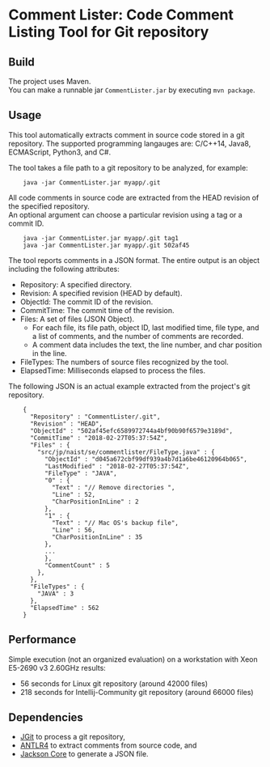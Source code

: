 # Comment Lister: Code Comment Listing Tool for Git repository

## Build

The project uses Maven.  
You can make a runnable jar `CommentLister.jar` by executing `mvn package`. 


## Usage

This tool automatically extracts comment in source code stored in a git repository.
The supported programming langauges are: C/C++14, Java8, ECMAScript, Python3, and C#. 

The tool takes a file path to a git repository to be analyzed, for example:

        java -jar CommentLister.jar myapp/.git

All code comments in source code are extracted from the HEAD revision of the specified repository.  
An optional argument can choose a particular revision using a tag or a commit ID.

        java -jar CommentLister.jar myapp/.git tag1
        java -jar CommentLister.jar myapp/.git 502af45

The tool reports comments in a JSON format.
The entire output is an object including the following attributes:
 - Repository: A specified directory.
 - Revision: A specified revision (HEAD by default).
 - ObjectId: The commit ID of the revision.
 - CommitTime: The commit time of the revision.
 - Files: A set of files (JSON Object). 
   - For each file, its file path, object ID, last modified time, file type, and a list of comments, and the number of comments are recorded.
   - A comment data includes the text, the line number, and char position in the line.
 - FileTypes: The numbers of source files recognized by the tool.
 - ElapsedTime: Milliseconds elapsed to process the files. 

The following JSON is an actual example extracted from the project's git repository.

        {
          "Repository" : "CommentLister/.git",
          "Revision" : "HEAD",
          "ObjectId" : "502af45efc6589972744a4bf90b90f6579e3189d",
          "CommitTime" : "2018-02-27T05:37:54Z",
          "Files" : {
            "src/jp/naist/se/commentlister/FileType.java" : {
              "ObjectId" : "d045a672cbf99df939a4b7d1a6be46120964b065",
              "LastModified" : "2018-02-27T05:37:54Z",
              "FileType" : "JAVA",
              "0" : {
                "Text" : "// Remove directories ",
                "Line" : 52,
                "CharPositionInLine" : 2
              },
              "1" : {
                "Text" : "// Mac OS's backup file",
                "Line" : 56,
                "CharPositionInLine" : 35
              },
              ...
              },
              "CommentCount" : 5
            },
          },
          "FileTypes" : {
            "JAVA" : 3
          },
          "ElapsedTime" : 562
        }

## Performance

Simple execution (not an organized evaluation) on a workstation with Xeon E5-2690 v3 2.60GHz results:
 - 56 seconds for Linux git repository (around 42000 files)
 - 218 seconds for Intellij-Community git repository (around 66000 files)

## Dependencies

 - [JGit](https://www.eclipse.org/jgit/) to process a git repository,
 - [ANTLR4](http://www.antlr.org/index.html) to extract comments from source code, and
 - [Jackson Core](https://github.com/FasterXML/jackson-core) to generate a JSON file.
